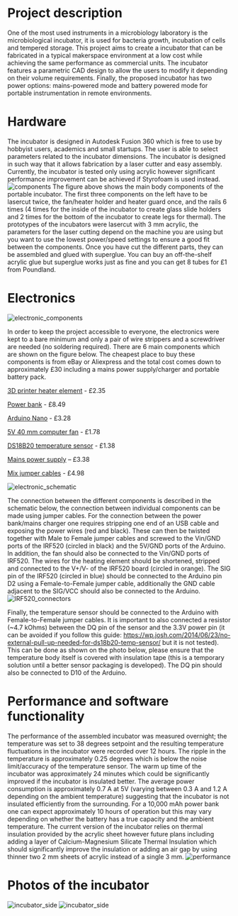 # Project description
One of the most used instruments in a microbiology laboratory is the microbiological incubator, it is used for bacteria growth, incubation of cells and tempered storage. This project aims to create a incubator that can be fabricated in a typical makerspace environment at a low cost while achieving the same performance as commercial units. The incubator features a parametric CAD design to allow the users to modify it depending on their volume requirements. Finally, the proposed incubator has two power options: mains-powered mode and battery powered mode for portable instrumentation in remote environments. 

# Hardware
The incubator is designed in Autodesk Fusion 360 which is free to use by hobbyist users, academics and small startups. The user is able to select parameters related to the incubator dimensions. The incubator is designed in such way that it allows fabrication by a laser cutter and easy assembly. Currently, the incubator is tested only using acrylic however significant performance improvement can be achieved if Styrofoam is used instead. 
![components](https://github.com/Sammy93/incubator/blob/master/components.png)
The figure above shows the main body components of the portable incubator. The first three components on the left have to be lasercut twice, the fan/heater holder and heater guard once, and the rails 6 times (4 times for the inside of the incubator to create glass slide holders and 2 times for the bottom of the incubator to create legs for thermal). 
The prototypes of the incubators were lasercut with 3 mm acrylic, the parameters for the laser cutting depend on the machine you are using but you want to use the lowest power/speed settings to ensure a good fit between the components. Once you have cut the different parts, they can be assembled and glued with superglue. You can buy an off-the-shelf acrylic glue but superglue works just as fine and you can get 8 tubes for £1 from Poundland. 
# Electronics
![electronic_components]( https://github.com/BioMakers/41_Low_cost_laser_cut_incubator_for_microbiology/blob/master/electronics.png)

In order to keep the project accessible to everyone, the electronics were kept to a bare minimum and only a pair of wire strippers and a screwdriver are needed (no soldering required). There are 6 main components which are shown on the figure below. The cheapest place to buy these components is from eBay or Aliexpress and the total cost comes down to approximately £30 including a mains power supply/charger and portable battery pack. 

[3D printer heater element](http://www.ebay.co.uk/itm/UK-3D-Printer-Extruder-Hot-End-12V-40W-Ceramic-Cartridge-Heater-6x20mm-RepRap-/142215386105?hash=item211cb293f9:g:z~wAAOSw2xRYVWfi) - £2.35

[Power bank](http://www.ebay.co.uk/itm/External-10000mAh-Power-Bank-Pack-Portable-USB-Battery-Charger-For-Mobile-Phone-/331757688400?hash=item4d3e4c9650:g:QeoAAOSwXXxZPiuU) - £8.49

[Arduino Nano](http://www.ebay.co.uk/itm/New-Nano-V3-0-For-Arduino-with-CH340G-5V-16M-compatible-ATmega328P-UK-Seller-/151765624720?hash=item2355efa790:g:aSkAAOSw3ydVvbcE) - £3.28

[5V 40 mm computer fan](http://www.ebay.co.uk/itm/5v-40mm-Computer-Cool-Mini-Fan-PC-Black-Cooler-Computer-Peripherals-/192216994492?hash=item2cc10692bc:g:qLgAAOSwvflZQQfQ) - £1.78

[DS18B20 temperature sensor](http://www.ebay.co.uk/itm/DS18B20-Digital-Temperature-Sensor-Chip-Dallas-TO92-Raspberry-Arduino-UK-SELLER-/171715143364?var=&hash=item27fb0526c4:m:myBBZo0GVfLRc0Tsm_0VqEw) - £1.38 

[Mains power supply](http://www.ebay.co.uk/itm/DC5V-2A-UK-3pin-USB-Charger-Wall-Plug-Power-Adapter-for-Tablet-PC-Ebook-Reader-/400643776728?epid=1387527207&hash=item5d483ae0d8:g:dtMAAOSwAodWFFHe) – £3.38

[Mix jumper cables](http://www.ebay.co.uk/itm/40-pcs-Dupont-Cables-M-F-M-M-F-F-Jumper-Breadboard-Wire-GPIO-Ribbon-Pi-Arduino-/131947670558?var=&hash=item1eb8b1ac1e:m:mRpNb6sdi9IYKOJOCgbTGfg) - £4.98

 
![electronic_schematic]( https://github.com/BioMakers/41_Low_cost_laser_cut_incubator_for_microbiology/blob/master/incubator_schematic.png)

The connection between the different components is described in the schematic below, the connection between individual components can be made using jumper cables. For the connection between the power bank/mains charger one requires stripping one end of an USB cable and exposing the power wires (red and black). These can then be twisted together with Male to Female jumper cables and screwed to the Vin/GND ports of the IRF520 (circled in black) and the 5V/GND ports of the Arduino. In addition, the fan should also be connected to the Vin/GND ports of IRF520. 
The wires for the heating element should be shortened, stripped and connected to the V+/V- of the IRF520 board (circled in orange). The SIG pin of the IRF520 (circled in blue) should be connected to the Arduino pin D2 using a Female-to-Female jumper cable, additionally the GND cable adjacent to the SIG/VCC should also be connected to the Arduino. 
![IRF520_connectors]( https://github.com/BioMakers/41_Low_cost_laser_cut_incubator_for_microbiology/blob/master/IRF520_connectors.png)

Finally, the temperature sensor should be connected to the Arduino with Female-to-Female jumper cables. It is important to also connected a resistor (~4.7 kOhms) between the DQ pin of the sensor and the 3.3V power pin (it can be avoided if you follow this guide: https://wp.josh.com/2014/06/23/no-external-pull-up-needed-for-ds18b20-temp-sensor/ but it is not tested). This can be done as shown on the photo below, please ensure that the temperature body itself is covered with insulation tape (this is a temporary solution until a better sensor packaging is developed). The DQ pin should also be connected to D10 of the Arduino. 
  
 
# Performance and software functionality
The performance of the assembled incubator was measured overnight; the temperature was set to 38 degrees setpoint and the resulting temperature fluctuations in the incubator were recorded over 12 hours. The ripple in the temperature is approximately 0.25 degrees which is below the noise limit/accuracy of the temperature sensor. The warm up time of the incubator was approximately 24 minutes which could be significantly improved if the incubator is insulated better. The average power consumption is approximately 0.7 A at 5V (varying between 0.3 A and 1.2 A depending on the ambient temperature) suggesting that the incubator is not insulated efficiently from the surrounding. For a 10,000 mAh power bank one can expect approximately 10 hours of operation but this may vary depending on whether the battery has a true capacity and the ambient temperature. The current version of the incubator relies on thermal insulation provided by the acrylic sheet however future plans including adding a layer of Calcium-Magnesium Silicate Thermal Insulation which should significantly improve the insulation or adding an air gap by using thinner two 2 mm sheets of acrylic instead of a single 3 mm. 
![performance]( https://github.com/BioMakers/41_Low_cost_laser_cut_incubator_for_microbiology/blob/master/performance.png)

 
# Photos of the incubator 
![incubator_side]( https://github.com/BioMakers/41_Low_cost_laser_cut_incubator_for_microbiology/blob/master/incubator_side.jpg)
![incubator_side]( https://github.com/BioMakers/41_Low_cost_laser_cut_incubator_for_microbiology/blob/master/incubator_inner.jpg)


